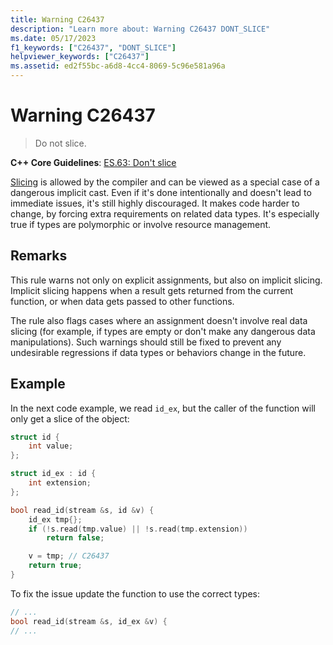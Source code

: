 ```yaml
---
title: Warning C26437
description: "Learn more about: Warning C26437 DONT_SLICE"
ms.date: 05/17/2023
f1_keywords: ["C26437", "DONT_SLICE"]
helpviewer_keywords: ["C26437"]
ms.assetid: ed2f55bc-a6d8-4cc4-8069-5c96e581a96a
---
```

# Warning C26437

> Do not slice.

**C++ Core Guidelines**:
[ES.63: Don't slice](https://isocpp.github.io/CppCoreGuidelines/CppCoreGuidelines#Res-slice)

[Slicing](https://en.wikipedia.org/wiki/Object_slicing) is allowed by the compiler and can be viewed as a special case of a dangerous implicit cast. Even if it's done intentionally and doesn't lead to immediate issues, it's still highly discouraged. It makes code harder to change, by forcing extra requirements on related data types. It's especially true if types are polymorphic or involve resource management.

## Remarks

This rule warns not only on explicit assignments, but also on implicit slicing. Implicit slicing happens when a result gets returned from the current function, or when data gets passed to other functions.

The rule also flags cases where an assignment doesn't involve real data slicing (for example, if types are empty or don't make any dangerous data manipulations). Such warnings should still be fixed to prevent any undesirable regressions if data types or behaviors change in the future.

## Example

In the next code example, we read `id_ex`, but the caller of the function will only get a slice of the object:

```cpp
struct id {
    int value;
};

struct id_ex : id {
    int extension;
};

bool read_id(stream &s, id &v) {
    id_ex tmp{};
    if (!s.read(tmp.value) || !s.read(tmp.extension))
        return false;

    v = tmp; // C26437
    return true;
}
```

To fix the issue update the function to use the correct types:

```cpp
// ...
bool read_id(stream &s, id_ex &v) {
// ...
```
